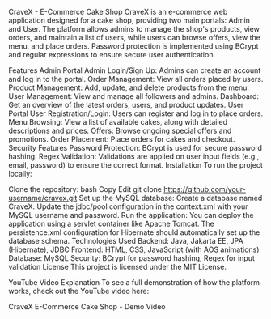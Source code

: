 CraveX - E-Commerce Cake Shop
CraveX is an e-commerce web application designed for a cake shop, providing two main portals: Admin and User. The platform allows admins to manage the shop's products, view orders, and maintain a list of users, while users can browse offers, view the menu, and place orders. Password protection is implemented using BCrypt and regular expressions to ensure secure user authentication.

Features
Admin Portal
Admin Login/Sign Up: Admins can create an account and log in to the portal.
Order Management: View all orders placed by users.
Product Management: Add, update, and delete products from the menu.
User Management: View and manage all followers and admins.
Dashboard: Get an overview of the latest orders, users, and product updates.
User Portal
User Registration/Login: Users can register and log in to place orders.
Menu Browsing: View a list of available cakes, along with detailed descriptions and prices.
Offers: Browse ongoing special offers and promotions.
Order Placement: Place orders for cakes and checkout.
Security Features
Password Protection: BCrypt is used for secure password hashing.
Regex Validation: Validations are applied on user input fields (e.g., email, password) to ensure the correct format.
Installation
To run the project locally:

Clone the repository:
bash
Copy
Edit
git clone https://github.com/your-username/cravex.git
Set up the MySQL database:
Create a database named CraveX.
Update the jdbc/pool configuration in the context.xml with your MySQL username and password.
Run the application:
You can deploy the application using a servlet container like Apache Tomcat.
The persistence.xml configuration for Hibernate should automatically set up the database schema.
Technologies Used
Backend: Java, Jakarta EE, JPA (Hibernate), JDBC
Frontend: HTML, CSS, JavaScript (with AOS animations)
Database: MySQL
Security: BCrypt for password hashing, Regex for input validation
License
This project is licensed under the MIT License.

YouTube Video Explanation
To see a full demonstration of how the platform works, check out the YouTube video here:

CraveX E-Commerce Cake Shop - Demo Video
